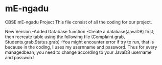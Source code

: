 # mE-ngadu
CBSE mE-ngadu Project
This file consist of all the coding for our project.

New Version
-Added Database function
-Create a database(JavaDB) first, then recreate table using the following file
(Complaint.grab, Students.grab,Status.grab)
-You might encounter error if try to run, that is because in the coding, I uses my usernname and password. 
 Thus for every managedbean, you need to change according to your JavaDB username and password